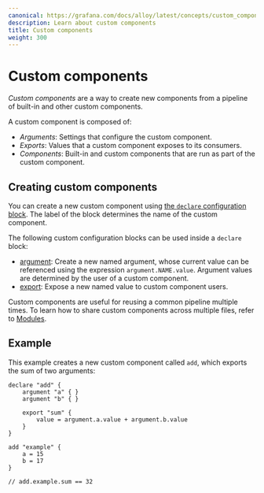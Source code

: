 ```yaml
---
canonical: https://grafana.com/docs/alloy/latest/concepts/custom_components/
description: Learn about custom components
title: Custom components
weight: 300
---
```


# Custom components

_Custom components_ are a way to create new components from a pipeline of built-in and other custom components.

A custom component is composed of:

* _Arguments_: Settings that configure the custom component.
* _Exports_: Values that a custom component exposes to its consumers.
* _Components_: Built-in and custom components that are run as part of the custom component.

## Creating custom components

You can create a new custom component using [the `declare` configuration block][declare].
The label of the block determines the name of the custom component.

The following custom configuration blocks can be used inside a `declare` block:

* [argument][]: Create a new named argument, whose current value can be referenced using the expression `argument.NAME.value`.
  Argument values are determined by the user of a custom component.
* [export][]: Expose a new named value to custom component users.

Custom components are useful for reusing a common pipeline multiple times.
To learn how to share custom components across multiple files, refer to [Modules][].

## Example

This example creates a new custom component called `add`, which exports the sum of two arguments:

```alloy
declare "add" {
    argument "a" { }
    argument "b" { }

    export "sum" {
        value = argument.a.value + argument.b.value
    }
}

add "example" {
    a = 15
    b = 17
}

// add.example.sum == 32
```
[declare]: ../../reference/config-blocks/declare/
[argument]: ../../reference/config-blocks/argument/
[export]: ../../reference/config-blocks/export/
[Modules]: ../modules/
